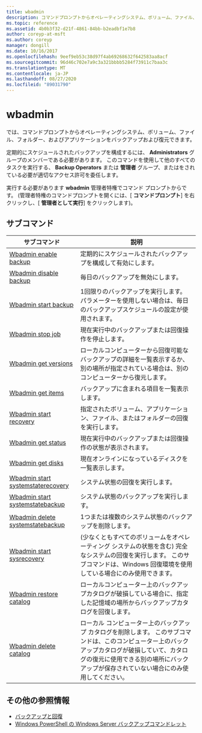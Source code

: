 ```yaml
---
title: wbadmin
description: コマンドプロンプトからオペレーティングシステム、ボリューム、ファイル、フォルダー、およびアプリケーションをバックアップして復元できる wbadmin のリファレンス記事です。
ms.topic: reference
ms.assetid: 4b0b3f32-d21f-4861-84bb-b2eadbf1e7b8
author: coreyp-at-msft
ms.author: coreyp
manager: dongill
ms.date: 10/16/2017
ms.openlocfilehash: 9eef9eb53c38d97f4ab69268632f642583aa8acf
ms.sourcegitcommit: 96d46c702e7a9c3a321bbbb5284f73911c7baa3c
ms.translationtype: MT
ms.contentlocale: ja-JP
ms.lasthandoff: 08/27/2020
ms.locfileid: "89031790"
---
```

# <a name="wbadmin"></a>wbadmin



では、コマンドプロンプトからオペレーティングシステム、ボリューム、ファイル、フォルダー、およびアプリケーションをバックアップおよび復元できます。

定期的にスケジュールされたバックアップを構成するには、 **Administrators** グループのメンバーである必要があります。 このコマンドを使用して他のすべてのタスクを実行する、 **Backup Operators** または **管理者** グループ、またはをされている必要が適切なアクセス許可を委任します。

実行する必要があります **wbadmin** 管理者特権でコマンド プロンプトからです。 (管理者特権のコマンドプロンプトを開くには、[ **コマンドプロンプト**] を右クリックし、[ **管理者として実行**] をクリックします)。

## <a name="subcommands"></a>サブコマンド

|サブコマンド|説明|
|----------|-----------|
|[Wbadmin enable backup](wbadmin-enable-backup.md)|定期的にスケジュールされたバックアップを構成して有効にします。|
|[Wbadmin disable backup](wbadmin-disable-backup.md)|毎日のバックアップを無効にします。|
|[Wbadmin start backup](wbadmin-start-backup.md)|1回限りのバックアップを実行します。 パラメーターを使用しない場合は、毎日のバックアップスケジュールの設定が使用されます。|
|[Wbadmin stop job](wbadmin-stop-job.md)|現在実行中のバックアップまたは回復操作を停止します。|
|[Wbadmin get versions](wbadmin-get-versions.md)|ローカルコンピューターから回復可能なバックアップの詳細を一覧表示するか、別の場所が指定されている場合は、別のコンピューターから復元します。|
|[Wbadmin get items](wbadmin-get-items.md)|バックアップに含まれる項目を一覧表示します。|
|[Wbadmin start recovery](wbadmin-start-recovery.md)|指定されたボリューム、アプリケーション、ファイル、またはフォルダーの回復を実行します。|
|[Wbadmin get status](wbadmin-get-status.md)|現在実行中のバックアップまたは回復操作の状態が表示されます。|
|[Wbadmin get disks](wbadmin-get-disks.md)|現在オンラインになっているディスクを一覧表示します。|
|[Wbadmin start systemstaterecovery](wbadmin-start-systemstaterecovery.md)|システム状態の回復を実行します。|
|[Wbadmin start systemstatebackup](wbadmin-start-systemstatebackup.md)|システム状態のバックアップを実行します。|
|[Wbadmin delete systemstatebackup](wbadmin-delete-systemstatebackup.md)|1つまたは複数のシステム状態のバックアップを削除します。|
|[Wbadmin start sysrecovery](wbadmin-start-sysrecovery.md)|(少なくともすべてのボリュームをオペレーティング システムの状態を含む) 完全なシステムの回復を実行します。 このサブコマンドは、Windows 回復環境を使用している場合にのみ使用できます。|
|[Wbadmin restore catalog](wbadmin-restore-catalog.md)|ローカルコンピューター上のバックアップカタログが破損している場合に、指定した記憶域の場所からバックアップカタログを回復します。|
|[Wbadmin delete catalog](wbadmin-delete-catalog.md)|ローカル コンピューター上のバックアップ カタログを削除します。 このサブコマンドは、このコンピューター上のバックアップカタログが破損していて、カタログの復元に使用できる別の場所にバックアップが保存されていない場合にのみ使用してください。|

## <a name="additional-references"></a>その他の参照情報

-   [バックアップと回復](https://go.microsoft.com/fwlink/?LinkID=195054)
-   [Windows PowerShell の Windows Server バックアップコマンドレット](/powershell/module/windowserverbackup/?view=winserver2012r2-ps)
